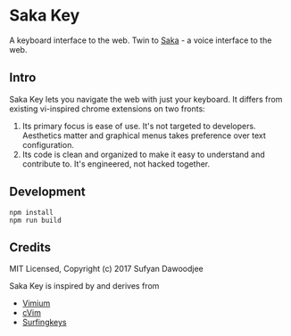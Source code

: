 # Saka Key

A keyboard interface to the web. Twin to [Saka](https://github.com/lusakasa/saka) - a voice interface to the web.

## Intro

Saka Key lets you navigate the web with just your keyboard. It differs from existing vi-inspired chrome extensions on two fronts:
1. Its primary focus is ease of use. It's not targeted to developers. Aesthetics matter and graphical menus takes preference over text configuration.
2. Its code is clean and organized to make it easy to understand and contribute to. It's engineered, not hacked together. 

## Development

```
npm install
npm run build
```

## Credits

MIT Licensed, Copyright (c) 2017 Sufyan Dawoodjee 

Saka Key is inspired by and derives from

* [Vimium](https://github.com/philc/vimium)
* [cVim](https://github.com/1995eaton/chromium-vim)
* [Surfingkeys](https://github.com/brookhong/Surfingkeys)